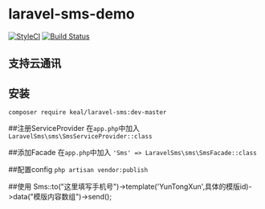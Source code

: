 # laravel-sms-demo
[![StyleCI](https://styleci.io/repos/58302704/shield)](https://styleci.io/repos/58302704)
[![Build Status](https://travis-ci.org/caikeal/laravel-sms-demo.svg?branch=master)](https://travis-ci.org/caikeal/laravel-sms-demo)

## 支持云通讯
## 安装
`composer require keal/laravel-sms:dev-master`

##注册ServiceProvider
在`app.php`中加入
`LaravelSms\sms\SmsServiceProvider::class`

##添加Facade
在`app.php`中加入
`'Sms' => LaravelSms\sms\SmsFacade::class`

##配置config
`php artisan vendor:publish`

##使用
Sms::to("这里填写手机号")->template('YunTongXun',具体的模版id)->data("模版内容数组")->send();